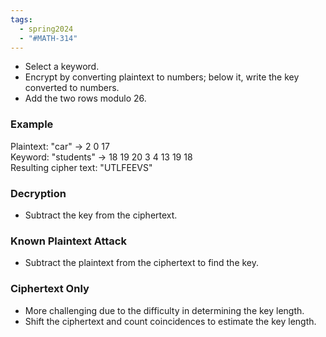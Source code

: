 ```yaml
---
tags:
  - spring2024
  - "#MATH-314"
---
```



- Select a keyword.
- Encrypt by converting plaintext to numbers; below it, write the key converted to numbers.
- Add the two rows modulo 26.

### Example

Plaintext: "car" -> 2 0 17  
Keyword: "students" -> 18 19 20 3 4 13 19 18  
Resulting cipher text: "UTLFEEVS"

### Decryption

- Subtract the key from the ciphertext.

### Known Plaintext Attack

- Subtract the plaintext from the ciphertext to find the key.

### Ciphertext Only

- More challenging due to the difficulty in determining the key length.
- Shift the ciphertext and count coincidences to estimate the key length.
